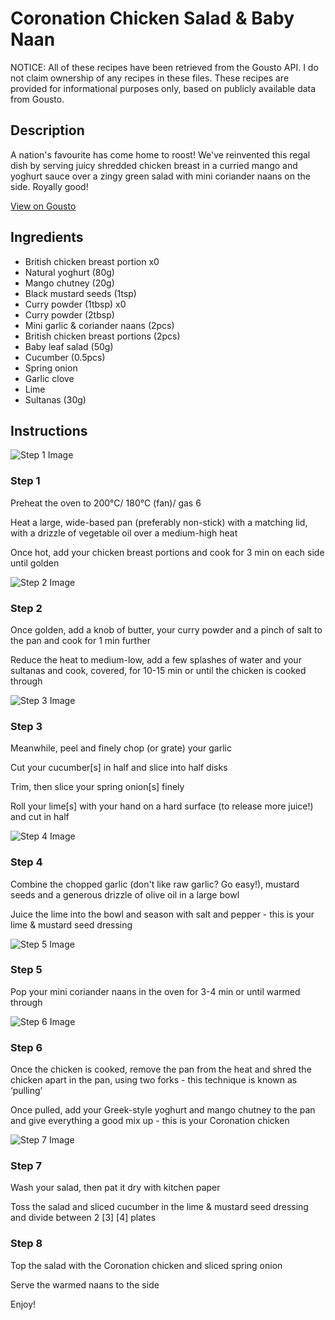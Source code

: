 # Coronation Chicken Salad & Baby Naan

NOTICE: All of these recipes have been retrieved from the Gousto API. I do not claim ownership of any recipes in these files. These recipes are provided for informational purposes only, based on publicly available data from Gousto.

## Description

A nation's favourite has come home to roost! We've reinvented this regal dish by serving juicy shredded chicken breast in a curried mango and yoghurt sauce over a zingy green salad with mini coriander naans on the side. Royally good!

[View on Gousto](https://www.gousto.co.uk/recipes/cookbook/coronation-chicken-salad-baby-naan)

## Ingredients

- British chicken breast portion x0
- Natural yoghurt (80g)
- Mango chutney (20g)
- Black mustard seeds (1tsp)
- Curry powder (1tbsp) x0
- Curry powder (2tbsp)
- Mini garlic & coriander naans (2pcs)
- British chicken breast portions (2pcs)
- Baby leaf salad (50g)
- Cucumber (0.5pcs)
- Spring onion
- Garlic clove
- Lime
- Sultanas (30g)

## Instructions

![Step 1 Image](https://production-media.gousto.co.uk/cms/recipe-step-image/1071.-step-1-x200.jpg)

### Step 1

Preheat the oven to 200°C/ 180°C (fan)/ gas 6

Heat a large, wide-based pan (preferably non-stick) with a matching lid, with a drizzle of vegetable oil over a medium-high heat

Once hot, add your chicken breast portions and cook for 3 min on each side until golden

![Step 2 Image](https://production-media.gousto.co.uk/cms/recipe-step-image/1071.-step-2-x200.jpg)

### Step 2

Once golden, add a knob of butter, your curry powder and a pinch of salt to the pan and cook for 1 min further

Reduce the heat to medium-low, add a few splashes of water and your sultanas and cook, covered, for 10-15 min or until the chicken is cooked through

![Step 3 Image](https://production-media.gousto.co.uk/cms/recipe-step-image/1071.-step-3-x200.jpg)

### Step 3

Meanwhile, peel and finely chop (or grate) your garlic

Cut your cucumber[s] in half and slice into half disks

Trim, then slice your spring onion[s] finely

Roll your lime[s] with your hand on a hard surface (to release more juice!) and cut in half

![Step 4 Image](https://production-media.gousto.co.uk/cms/recipe-step-image/1071.-step-4-x200.jpg)

### Step 4

Combine the chopped garlic (don't like raw garlic? Go easy!), mustard seeds and a generous drizzle of olive oil in a large bowl

Juice the lime into the bowl and season with salt and pepper - this is your lime & mustard seed dressing

![Step 5 Image](https://production-media.gousto.co.uk/cms/recipe-step-image/1071.-step-5-x200.jpg)

### Step 5

Pop your mini coriander naans in the oven for 3-4 min or until warmed through

![Step 6 Image](https://production-media.gousto.co.uk/cms/recipe-step-image/1071.-step-6-x200.jpg)

### Step 6

Once the chicken is cooked, remove the pan from the heat and shred the chicken apart in the pan, using two forks - this technique is known as ‘pulling’

Once pulled, add your Greek-style yoghurt and mango chutney to the pan and give everything a good mix up - this is your Coronation chicken

![Step 7 Image](https://production-media.gousto.co.uk/cms/recipe-step-image/1071.-step-7-x200.jpg)

### Step 7

Wash your salad, then pat it dry with kitchen paper

Toss the salad and sliced cucumber in the lime & mustard seed dressing and divide between 2 <span class="text-purple">[3]</span> <span class="text-danger">[4]</span> plates

### Step 8

Top the salad with the Coronation chicken and sliced spring onion

Serve the warmed naans to the side

Enjoy!

